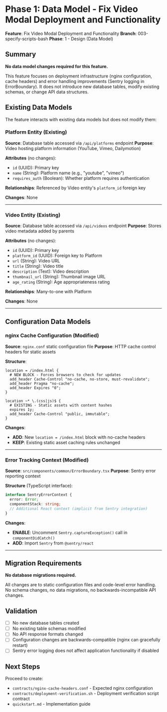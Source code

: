 # Phase 1: Data Model - Fix Video Modal Deployment and Functionality

**Feature**: Fix Video Modal Deployment and Functionality
**Branch**: 003-specify-scripts-bash
**Phase**: 1 - Design (Data Model)

## Summary

**No data model changes required for this feature.**

This feature focuses on deployment infrastructure (nginx configuration, cache headers) and error handling improvements (Sentry logging in ErrorBoundary). It does not introduce new database tables, modify existing schemas, or change API data structures.

## Existing Data Models

The feature interacts with existing data models but does not modify them:

### Platform Entity (Existing)
**Source**: Database table accessed via `/api/platforms` endpoint
**Purpose**: Video hosting platform information (YouTube, Vimeo, Dailymotion)

**Attributes** (no changes):
- `id` (UUID): Primary key
- `name` (String): Platform name (e.g., "youtube", "vimeo")
- `requires_auth` (Boolean): Whether platform requires authentication

**Relationships**: Referenced by Video entity's `platform_id` foreign key

**Changes**: None

---

### Video Entity (Existing)
**Source**: Database table accessed via `/api/videos` endpoint
**Purpose**: Stores video metadata added by parents

**Attributes** (no changes):
- `id` (UUID): Primary key
- `platform_id` (UUID): Foreign key to Platform
- `url` (String): Video URL
- `title` (String): Video title
- `description` (Text): Video description
- `thumbnail_url` (String): Thumbnail image URL
- `age_rating` (String): Age appropriateness rating

**Relationships**: Many-to-one with Platform

**Changes**: None

---

## Configuration Data Models

### nginx Cache Configuration (Modified)
**Source**: `nginx.conf` static configuration file
**Purpose**: HTTP cache control headers for static assets

**Structure**:
```nginx
location = /index.html {
  # NEW BLOCK - Forces browsers to check for updates
  add_header Cache-Control "no-cache, no-store, must-revalidate";
  add_header Pragma "no-cache";
  add_header Expires "0";
}

location ~* \.(css|js)$ {
  # EXISTING - Static assets with content hashes
  expires 1y;
  add_header Cache-Control "public, immutable";
}
```

**Changes**:
- **ADD**: New `location = /index.html` block with no-cache headers
- **KEEP**: Existing static asset caching rules unchanged

---

### Error Tracking Context (Modified)
**Source**: `src/components/common/ErrorBoundary.tsx`
**Purpose**: Sentry error reporting context

**Structure** (TypeScript interface):
```typescript
interface SentryErrorContext {
  error: Error;
  componentStack: string;
  // Additional React context (implicit from Sentry integration)
}
```

**Changes**:
- **ENABLE**: Uncomment `Sentry.captureException()` call in `componentDidCatch()`
- **ADD**: Import `Sentry` from `@sentry/react`

---

## Migration Requirements

**No database migrations required.**

All changes are to static configuration files and code-level error handling. No schema changes, no data migrations, no backwards-incompatible API changes.

## Validation

- [ ] No new database tables created
- [ ] No existing table schemas modified
- [ ] No API response formats changed
- [ ] Configuration changes are backwards-compatible (nginx can gracefully restart)
- [ ] Sentry error logging does not affect application functionality if disabled

## Next Steps

Proceed to create:
- `contracts/nginx-cache-headers.conf` - Expected nginx configuration
- `contracts/deployment-verification.sh` - Deployment verification script contract
- `quickstart.md` - Implementation guide

